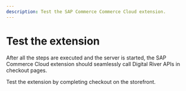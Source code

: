 ```yaml
---
description: Test the SAP Commerce Commerce Cloud extension.
---
```


# Test the extension

After all the steps are executed and the server is started, the SAP Commerce Cloud extension should seamlessly call Digital River APIs in checkout pages.

Test the extension by completing checkout on the storefront.
